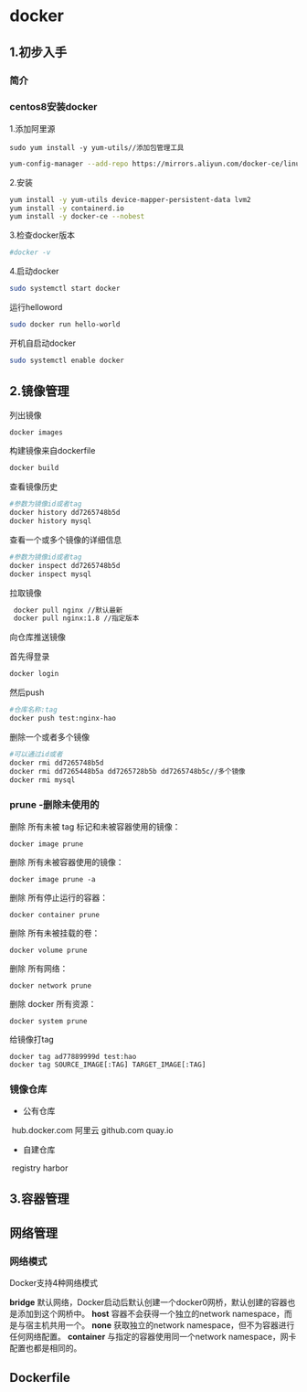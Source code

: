 # docker

## 1.初步入手

### 简介



### centos8安装docker



1.添加阿里源

```
sudo yum install -y yum-utils//添加包管理工具
```

```bash
yum-config-manager --add-repo https://mirrors.aliyun.com/docker-ce/linux/centos/docker-ce.repo

```

2.安装

```bash
yum install -y yum-utils device-mapper-persistent-data lvm2
yum install -y containerd.io 
yum install -y docker-ce --nobest
```

3.检查docker版本

```bash
#docker -v
```

4.启动docker

```bash 
sudo systemctl start docker
```

运行helloword

```bash
sudo docker run hello-world
```

开机自启动docker

```bash
sudo systemctl enable docker
```

 

## 2.镜像管理

列出镜像

```bash
docker images
```

构建镜像来自dockerfile

```bash
docker build
```

查看镜像历史

```bash
#参数为镜像id或者tag
docker history dd7265748b5d 
docker history mysql 
```

查看一个或多个镜像的详细信息

```bash
#参数为镜像id或者tag
docker inspect dd7265748b5d
docker inspect mysql
```

拉取镜像

```bash
 docker pull nginx //默认最新
 docker pull nginx:1.8 //指定版本
```

向仓库推送镜像

首先得登录

```bash
docker login
```

然后push

```bash
#仓库名称:tag
docker push test:nginx-hao
```

删除一个或者多个镜像

```bash
#可以通过id或者
docker rmi dd7265748b5d
docker rmi dd7265448b5a dd7265728b5b dd7265748b5c//多个镜像
docker rmi mysql
```

### prune -删除未使用的

删除 所有未被 tag 标记和未被容器使用的镜像：

```
docker image prune
```

删除 所有未被容器使用的镜像：

```
docker image prune -a
```

删除 所有停止运行的容器：

```
docker container prune 
```

删除 所有未被挂载的卷：

```
docker volume prune
```

删除 所有网络：

```
docker network prune
```

 删除 docker 所有资源：

```
docker system prune
```



给镜像打tag

```
docker tag ad77889999d test:hao
docker tag SOURCE_IMAGE[:TAG] TARGET_IMAGE[:TAG]
```







### 镜像仓库

- 公有仓库

​     hub.docker.com  阿里云  github.com  quay.io

- 自建仓库

​     registry   harbor

## 3.容器管理



#### 

## 网络管理

### 网络模式

Docker支持4种网络模式

 **bridge**
默认网络，Docker启动后默认创建一个docker0网桥，默认创建的容器也是添加到这个网桥中。
 **host**
容器不会获得一个独立的network namespace，而是与宿主机共用一个。
 **none**
获取独立的network namespace，但不为容器进行任何网络配置。
 **container**
与指定的容器使用同一个network namespace，网卡配置也都是相同的。

## Dockerfile

